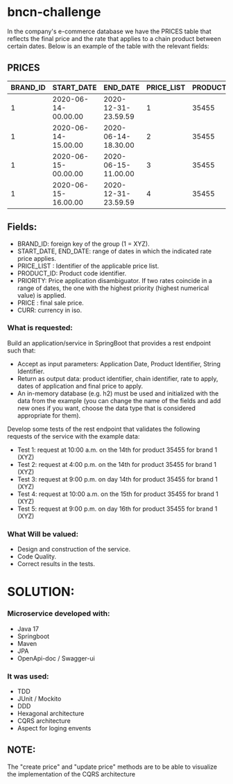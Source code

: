 # bncn-challenge

In the company's e-commerce database we have the PRICES table that reflects the final price and the rate that applies to a chain product between certain dates. Below is an example of the table with the relevant fields:

## PRICES

| BRAND_ID | START_DATE             | END_DATE              | PRICE_LIST | PRODUCT_ID | PRIORITY | PRICE   | CURR |
|----------|------------------------|-----------------------|------------|------------|----------|---------|------|
| 1        | 2020-06-14-00.00.00    | 2020-12-31-23.59.59   | 1          | 35455      | 0        | 35.50   | EUR  |
| 1        | 2020-06-14-15.00.00    | 2020-06-14-18.30.00   | 2          | 35455      | 1        | 25.45   | EUR  |
| 1        | 2020-06-15-00.00.00    | 2020-06-15-11.00.00   | 3          | 35455      | 1        | 30.50   | EUR  |
| 1        | 2020-06-15-16.00.00    | 2020-12-31-23.59.59   | 4          | 35455      | 1        | 38.95   | EUR  |

## Fields:

- BRAND_ID: foreign key of the group (1 = XYZ). 
- START_DATE, END_DATE: range of dates in which the indicated rate price applies. 
- PRICE_LIST : Identifier of the applicable price list. 
- PRODUCT_ID: Product code identifier. 
- PRIORITY: Price application disambiguator. If two rates coincide in a range of dates, the one with the highest priority (highest numerical value) is applied. 
- PRICE : final sale price. 
- CURR: currency in iso. 


### What is requested: 

Build an application/service in SpringBoot that provides a rest endpoint such that: 

- Accept as input parameters: Application Date, Product Identifier, String Identifier. 
- Return as output data: product identifier, chain identifier, rate to apply, dates of application and final price to apply. 
- An in-memory database (e.g. h2) must be used and initialized with the data from the example (you can change the name of the fields and add new ones if you want, choose the data type that is considered appropriate for them). 


Develop some tests of the rest endpoint that validates the following requests of the service with the example data: 

- Test 1: request at 10:00 a.m. on the 14th for product 35455 for brand 1 (XYZ) 
- Test 2: request at 4:00 p.m. on the 14th for product 35455 for brand 1 (XYZ) 
- Test 3: request at 9:00 p.m. on day 14th for product 35455 for brand 1 (XYZ) 
- Test 4: request at 10:00 a.m. on the 15th for product 35455 for brand 1 (XYZ) 
- Test 5: request at 9:00 p.m. on day 16th for product 35455 for brand 1 (XYZ) 


### What Will be valued: 

- Design and construction of the service. 
- Code Quality. 
- Correct results in the tests. 

# SOLUTION:

### Microservice developed with:

- Java 17
- Springboot 
- Maven
- JPA
- OpenApi-doc / Swagger-ui

### It was used:
- TDD
- JUnit / Mockito
- DDD
- Hexagonal architecture
- CQRS architecture
- Aspect for loging envents 


## NOTE: 
The "create price" and "update price" methods are to be able to visualize the implementation of the CQRS architecture
